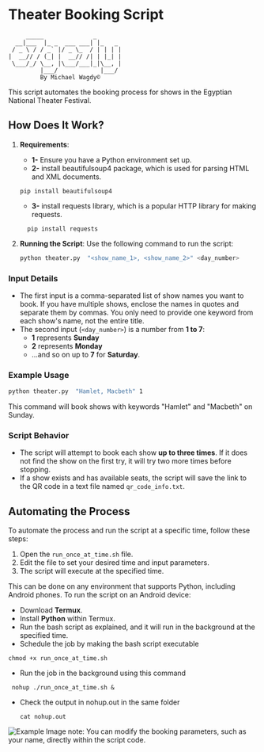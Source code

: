 # Theater Booking Script
```
     _____              _       
  __|___  |_ _  ___ ___| |_   _ 
 / _ \ / / _` |/ _ \_  / | | | |
|  __// / (_| |  __// /| | |_| |
 \___/_/ \__, |\___/___|_|\__, |
         |___/            |___/ 
         By Michael Wagdy©
```
This script automates the booking process for shows in the Egyptian National Theater Festival.

## How Does It Work?

1. **Requirements**:
   - **1-** Ensure you have a Python environment set up.
   - **2-** install beautifulsoup4 package, which is used for parsing HTML and XML documents.
    ```
    pip install beautifulsoup4
     ```
    - **3-** install requests library, which is a popular HTTP library for making requests.
   ```
     pip install requests
     ``` 
3. **Running the Script**: Use the following command to run the script:

   ```bash
   python theater.py  "<show_name_1>, <show_name_2>" <day_number>

### Input Details

- The first input is a comma-separated list of show names you want to book. If you have multiple shows, enclose the names in quotes and separate them by commas. You only need to provide one keyword from each show's name, not the entire title. 
- The second input (`<day_number>`) is a number from **1 to 7**:
  - **1** represents **Sunday**
  - **2** represents **Monday**
  - …and so on up to **7** for **Saturday**.


### Example Usage

  ```bash
python theater.py  "Hamlet, Macbeth" 1
```
This command will book shows with keywords "Hamlet" and "Macbeth" on Sunday.
### Script Behavior

- The script will attempt to book each show **up to three times**. If it does not find the show on the first try, it will try two more times before stopping.
- If a show exists and has available seats, the script will save the link to the QR code in a text file named `qr_code_info.txt`.

## Automating the Process

To automate the process and run the script at a specific time, follow these steps:

1. Open the `run_once_at_time.sh` file.
2. Edit the file to set your desired time and input parameters.
3. The script will execute at the specified time.

This can be done on any environment that supports Python, including Android phones. To run the script on an Android device:
- Download **Termux**.
- Install **Python** within Termux.
- Run the bash script as explained, and it will run in the background at the specified time.
- Schedule the job by making the bash script executable 
```
chmod +x run_once_at_time.sh
```
- Run the job in the background using this command 
```
 nohup ./run_once_at_time.sh &
```
- Check the output in nohup.out in the same folder
  ```
  cat nohup.out
  ```

![Example Image](https://github.com/michael-wagdy-l/e7gezly/blob/main/android%20example.jpg)
note: You can modify the booking parameters, such as your name, directly within the script code.


